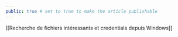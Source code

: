 ```yaml
---
public: true # set to true to make the article publishable
---
```


[[Recherche de fichiers intéressants et credentials depuis Windows]]
